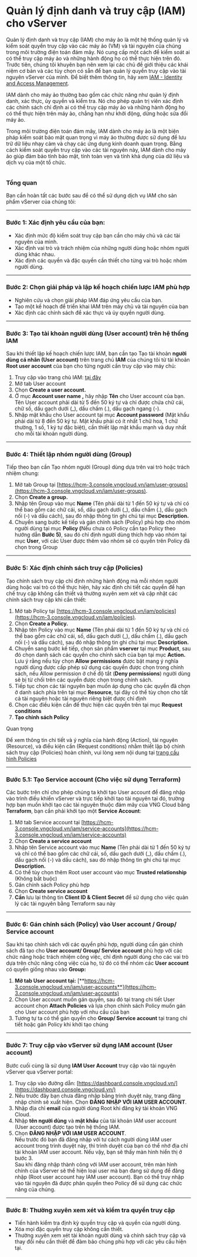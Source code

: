 # Quản lý định danh và truy cập (IAM) cho vServer

Quản lý định danh và truy cập (IAM) cho máy ảo là một hệ thống quản lý và kiểm soát quyền truy cập vào các máy ảo (VM) và tài nguyên của chúng trong môi trường điện toán đám mây. Nó cung cấp một cách để kiểm soát ai có thể truy cập máy ảo và những hành động họ có thể thực hiện trên đó. Trước tiên, chúng tôi khuyên bạn nên xem lại các chủ đề giới thiệu các khái niệm cơ bản và các tùy chọn có sẵn để bạn quản lý quyền truy cập vào tài nguyên vServer của mình. Để biết thêm thông tin, hãy xem [IAM - Identity and Access Management](../../../identity-and-access-management-iam.md).

IAM dành cho máy ảo thường bao gồm các chức năng như quản lý định danh, xác thực, ủy quyền và kiểm tra. Nó cho phép quản trị viên xác định các chính sách chỉ định ai có thể truy cập máy ảo và những hành động họ có thể thực hiện trên máy ảo, chẳng hạn như khởi động, dừng hoặc sửa đổi máy ảo.

Trong môi trường điện toán đám mây, IAM dành cho máy ảo là một biện pháp kiểm soát bảo mật quan trọng vì máy ảo thường được sử dụng để lưu trữ dữ liệu nhạy cảm và chạy các ứng dụng kinh doanh quan trọng. Bằng cách kiểm soát quyền truy cập vào các tài nguyên này, IAM dành cho máy ảo giúp đảm bảo tính bảo mật, tính toàn vẹn và tính khả dụng của dữ liệu và dịch vụ của một tổ chức.&#x20;

<figure><img src="https://docs.vngcloud.vn/download/attachments/59802235/image2023-5-17_17-31-9.png?version=1&#x26;modificationDate=1684319623000&#x26;api=v2" alt=""><figcaption></figcaption></figure>

### Tổng quan <a href="#quanlydinhdanhvatruycap-iam-chovserver-tongquan" id="quanlydinhdanhvatruycap-iam-chovserver-tongquan"></a>

Bạn cần hoàn tất các bước sau để có thể sử dụng dịch vụ IAM cho sản phẩm vServer của chúng tôi:

***

### **Bước 1: Xác định yêu cầu của bạn:** <a href="#quanlydinhdanhvatruycap-iam-chovserver-buoc1-xacdinhyeucaucuaban" id="quanlydinhdanhvatruycap-iam-chovserver-buoc1-xacdinhyeucaucuaban"></a>

* Xác định mức độ kiểm soát truy cập bạn cần cho máy chủ và các tài nguyên của mình.
* Xác định vai trò và trách nhiệm của những người dùng hoặc nhóm người dùng khác nhau.
* Xác định các quyền và đặc quyền cần thiết cho từng vai trò hoặc nhóm người dùng.

***

### **Bước 2: Chọn giải pháp và lập kế hoạch chiến lược IAM phù hợp** <a href="#quanlydinhdanhvatruycap-iam-chovserver-buoc2-chongiaiphapvalapkehoachchienluociamphuhop" id="quanlydinhdanhvatruycap-iam-chovserver-buoc2-chongiaiphapvalapkehoachchienluociamphuhop"></a>

* Nghiên cứu và chọn giải pháp IAM đáp ứng yêu cầu của bạn.
* Tạo một kế hoạch để triển khai IAM trên máy chủ và tài nguyên của bạn
* Xác định các chính sách để xác thực và ủy quyền người dùng.

***

### **Bước 3: Tạo tài khoản người dùng (User account) trên hệ thống IAM** <a href="#quanlydinhdanhvatruycap-iam-chovserver-buoc3-taotaikhoannguoidung-useraccount-trenhethongiam" id="quanlydinhdanhvatruycap-iam-chovserver-buoc3-taotaikhoannguoidung-useraccount-trenhethongiam"></a>

Sau khi thiết lập kế hoạch chiến lược IAM, bạn cần tạo Tạo tài khoản **người dùng cá nhân (User account)** trên trang chủ **IAM** của chúng tôi từ tài khoản **Root user account** của bạn cho từng người cần truy cập vào máy chủ:

1. Truy cập vào trang chủ IAM: [tại đây](https://hcm-3.console.vngcloud.vn/iam/)
2. Mở tab User account
3. Chọn **Create a user account.**
4. Ở mục **Account user name ,** hãy nhập **Tên** cho User account của bạn. Tên User account phải dài từ 5 đến 50 ký tự và chỉ được chứa chữ cái, chữ số, dấu gạch dưới (\_), dấu chấm (.), dấu gạch ngang (-).
5. Nhập mật khẩu cho User account tại mục **Account password** (Mật khẩu phải dài từ 8 đến 50 ký tự. Mật khẩu phải có ít nhất 1 chữ hoa, 1 chữ thường, 1 số, 1 ký tự đặc biệt), cần thiết lập mật khẩu mạnh và duy nhất cho mỗi tài khoản người dùng.

***

### **Bước 4: Thiết lập nhóm người dùng (Group)** <a href="#quanlydinhdanhvatruycap-iam-chovserver-buoc4-thietlapnhomnguoidung-group" id="quanlydinhdanhvatruycap-iam-chovserver-buoc4-thietlapnhomnguoidung-group"></a>

Tiếp theo bạn cần Tạo nhóm người (Group) dùng dựa trên vai trò hoặc trách nhiệm chung:

1. Mở tab Group tại [https://hcm-3.console.vngcloud.vn/iam/user-groups](https://hcm-3.console.vngcloud.vn/iam/user-groups).
2. Chọn **Create a group.**
3. Nhập tên Group vào mục **Name** (Tên phải dài từ 1 đến 50 ký tự và chỉ có thể bao gồm các chữ cái, số, dấu gạch dưới (\_), dấu chấm (.), dấu gạch nối (-) và dấu cách), sau đó nhập thông tin ghi chú tại mục **Description.**
4. Chuyển sang bước kế tiếp và gán chính sách (Policy) phù hợp cho nhóm người dùng tại mục **Policy (**&#x4E;ếu chưa có Policy cần tạo Policy theo hướng dẫn **Bước 5)**, sau đó chỉ định người dùng thích hợp vào nhóm tại mục **User**, với các User được thêm vào nhóm sẽ có quyền trên Policy đã chọn trong Group

***

### **Bước 5: Xác định chính sách truy cập (Policies)** <a href="#quanlydinhdanhvatruycap-iam-chovserver-buoc5-xacdinhchinhsachtruycap-policies" id="quanlydinhdanhvatruycap-iam-chovserver-buoc5-xacdinhchinhsachtruycap-policies"></a>

Tạo chính sách truy cập chỉ định những hành động mà mỗi nhóm người dùng hoặc vai trò có thể thực hiện, hãy xác định chi tiết các quyền để hạn chế truy cập không cần thiết và thường xuyên xem xét và cập nhật các chính sách truy cập khi cần thiết:

1. Mở tab Policy tại [https://hcm-3.console.vngcloud.vn/iam/policies](https://hcm-3.console.vngcloud.vn/iam/policies).
2. Chọn **Create a Policy.**
3. Nhập tên Policy vào mục **Name** (Tên phải dài từ 1 đến 50 ký tự và chỉ có thể bao gồm các chữ cái, số, dấu gạch dưới (\_), dấu chấm (.), dấu gạch nối (-) và dấu cách), sau đó nhập thông tin ghi chú tại mục **Description.**
4. Chuyển sang bước kế tiếp, chọn sản phẩm **vserver** tại mục **Product**, sau đó chọn danh sách các quyền cho chính sách của bạn tại mục **Action.** Lưu ý rằng nếu tùy chọn **Allow permissions** được bật mang ý nghĩa người dùng được cấp phép sử dụng các quyền được chọn trong chính sách, nếu Allow permission ở chế độ tắt (**Deny permissions**) người dùng sẽ bị từ chối trên các quyền được chọn trong chính sách.
5. Tiếp tục chọn các tài nguyên bạn muốn áp dụng cho các quyền đã chọn ở danh sách phía trên tại mục **Resource**, tại đây có thể tùy chọn cho tất cả tài nguyên hoặc tài nguyên riêng biệt được chỉ định
6. Chọn các điều kiện cần để thực hiện các quyền trên tại mục **Request conditions**
7. **Tạo chính sách Policy**

Quan trọng

Để xem thông tin chi tiết và ý nghĩa của hành động (Action), tài nguyên (Resource), và điều kiện cần (Request conditions) nhằm thiết lập bộ chính sách truy cập (Policies) hoàn chỉnh, vui lòng xem nội dung tại [trang cấu hình Policies](cac-hanh-dong-tai-nguyen-va-dieu-kien-can-cho-phan-quyen-truy-cap-vserver.md)

***

### **Bước 5.1: Tạo Service account (Cho việc sử dụng Terraform)** <a href="#quanlydinhdanhvatruycap-iam-chovserver-buoc5.1-taoserviceaccount-choviecsudungterraform" id="quanlydinhdanhvatruycap-iam-chovserver-buoc5.1-taoserviceaccount-choviecsudungterraform"></a>

Các bước trên chỉ cho phép chúng ta khởi tạo User account để đăng nhập vào trình điều khiển vServer và trực tiếp khởi tạo tài nguyên tại đó, trường hợp bạn muốn khởi tạo các tài nguyên thuộc đám mây của VNG Cloud bằng **Terraform**, bạn cần phải khởi tạo một **Service Account**:

1. Mở tab Service account tại [https://hcm-3.console.vngcloud.vn/iam/service-accounts](https://hcm-3.console.vngcloud.vn/iam/service-accounts)
2. Chọn **Create a service account**
3. Nhập tên Service account vào mục **Name** (Tên phải dài từ 1 đến 50 ký tự và chỉ có thể bao gồm các chữ cái, số, dấu gạch dưới (\_), dấu chấm (.), dấu gạch nối (-) và dấu cách), sau đó nhập thông tin ghi chú tại mục **Description.**
4. Có thể tùy chọn thêm Root user account vào mục **Trusted relationship** (Không bắt buộc)
5. Gán chính sách Policy phù hợp&#x20;
6. Chọn **Create service account**
7. **Cần** lưu lại thông tin **Client ID & Client Secret** để sử dụng cho việc quản lý các tài nguyên bằng Terraform sau này

***

### **Bước 6: Gán chính sách (Policy) vào User account / Group/ Service account** <a href="#quanlydinhdanhvatruycap-iam-chovserver-buoc6-ganchinhsach-policy-vaouseraccount-group-serviceaccount" id="quanlydinhdanhvatruycap-iam-chovserver-buoc6-ganchinhsach-policy-vaouseraccount-group-serviceaccount"></a>

Sau khi tạo chính sách với các quyền phù hợp, người dùng cần gán chính sách đã tạo cho **User account/ Group/ Service account** phù hợp với các chức năng hoặc trách nhiệm công việc, chỉ định người dùng cho các vai trò dựa trên chức năng công việc của họ, từ đó có thể nhóm các **User account** có quyền giống nhau vào **Group:**

1. **Mở tab User account tại:** [**https://hcm-3.console.vngcloud.vn/iam/user-accounts**](https://hcm-3.console.vngcloud.vn/iam/user-accounts)
2. Chọn User account muốn gán quyền, sau đó tại trang chi tiết User account chọn **Attach Policies** và lựa chọn chính sách Policy muốn gán cho User account phù hợp với nhu cầu của bạn
3. Tương tự ta có thể gán quyền cho **Group/ Service account** tại trang chi tiết hoặc gán Policy khi khởi tạo chúng

***

### **Bước 7: Truy cập vào vServer sử dụng IAM account (User account)** <a href="#quanlydinhdanhvatruycap-iam-chovserver-buoc7-truycapvaovserversudungiamaccount-useraccount" id="quanlydinhdanhvatruycap-iam-chovserver-buoc7-truycapvaovserversudungiamaccount-useraccount"></a>

Bước cuối cùng là sử dụng **IAM User Account** truy cập vào tài nguyên vServer qua vServer portal:

1. Truy cập vào đường dẫn: [https://dashboard.console.vngcloud.vn/](https://dashboard.console.vngcloud.vn/)
2. Nếu trước đây bạn chưa đăng nhập bằng trình duyệt này, trang đăng nhập chính sẽ xuất hiện. Chọn **ĐĂNG NHẬP VỚI IAM USER ACCOUNT**.
3. Nhập địa chỉ **email** của người dùng Root khi đăng ký tài khoản VNG Cloud.
4. Nhập **tên người dùng** và **mật khẩu** của tài khoản IAM user account (User account) được tạo trên hệ thống IAM.
5. Chọn **ĐĂNG NHẬP VỚI IAM USER ACCOUNT**.\
   Nếu trước đó bạn đã đăng nhập với tư cách người dùng IAM user account trong trình duyệt này, thì trình duyệt của bạn có thể nhớ địa chỉ tài khoản IAM user account. Nếu vậy, bạn sẽ thấy màn hình hiển thị ở bước 3. \
   Sau khi đăng nhập thành công với IAM user account, trên màn hình chính của vServer sẽ thể hiện loại user mà bạn đang sử dụng để đăng nhập (Root user account hay IAM user account). Bạn có thể truy nhập vào tài nguyên đã được phân quyền theo Policy để sử dụng các chức năng của chúng.

***

### **Bước 8: Thường xuyên xem xét và kiểm tra quyền truy cập** <a href="#quanlydinhdanhvatruycap-iam-chovserver-buoc8-thuongxuyenxemxetvakiemtraquyentruycap" id="quanlydinhdanhvatruycap-iam-chovserver-buoc8-thuongxuyenxemxetvakiemtraquyentruycap"></a>

* Tiến hành kiểm tra định kỳ quyền truy cập và quyền của người dùng.
* Xóa mọi đặc quyền truy cập không cần thiết.
* Thường xuyên xem xét tài khoản người dùng và chính sách truy cập và thay đổi nếu cần thiết để đảm bảo chúng phù hợp với các yêu cầu hiện tại.
